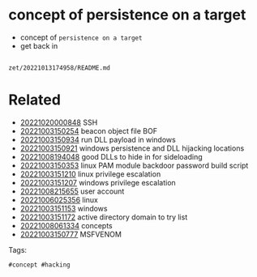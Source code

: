 # concept of persistence on a target

- concept of `persistence on a target`
- get back in

```
```

` zet/20221013174958/README.md `

# Related

- [20221020000848](/zet/20221020000848/README.md) SSH
- [20221003150254](/zet/20221003150254/README.md) beacon object file BOF
- [20221003150934](/zet/20221003150934/README.md) run DLL payload in windows
- [20221003150921](/zet/20221003150921/README.md) windows persistence and DLL hijacking locations
- [20221008194048](/zet/20221008194048/README.md) good DLLs to hide in for sideloading
- [20221003150353](/zet/20221003150353/README.md) linux PAM module backdoor password build script
- [20221003151210](/zet/20221003151210/README.md) linux privilege escalation
- [20221003151207](/zet/20221003151207/README.md) windows privilege escalation
- [20221008215655](/zet/20221008215655/README.md) user account
- [20221006025356](/zet/20221006025356/README.md) linux
- [20221003151153](/zet/20221003151153/README.md) windows
- [20221003151172](/zet/20221003151172/README.md) active directory domain to try list
- [20221008061334](/zet/20221008061334/README.md) concepts
- [20221003150777](/zet/20221003150777/README.md) MSFVENOM

Tags:

    #concept #hacking
